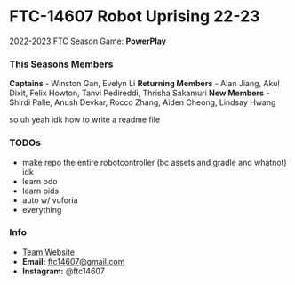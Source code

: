 # FTC-14607 Robot Uprising 22-23
2022-2023 FTC Season Game: **PowerPlay**

### This Seasons Members
**Captains** - Winston Gan, Evelyn Li
**Returning Members** - Alan Jiang, Akul Dixit, Felix Howton, Tanvi Pedireddi, Thrisha Sakamuri
**New Members** - Shirdi Palle, Anush Devkar, Rocco Zhang, Aiden Cheong, Lindsay Hwang

so uh yeah idk how to write a readme file

### TODOs
 - make repo the entire robotcontroller (bc assets and gradle and whatnot) idk
 - learn odo
 - learn pids
 - auto w/ vuforia
 - everything

### Info
 - [Team Website](https://www.robotuprising.org)
 - **Email:** ftc14607@gmail.com
 - **Instagram:** @ftc14607
